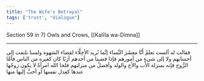 ```yaml
---
title: "The Wife's Betrayal"
tags: ['trust', "dialogue"]
---
```


 Section 59 in 7) Owls and Crows, [[Kalīla wa-Dimna]]

---
فقالت له ألست تعلمُ أَنَّا  معشَرَ النِّساء  إنَّما نُريد الأخِلَّاء لقضاء الشهوة ولسنا نلتفت إلى أحسابهم ولا إلى شيءٍ من أمورهم فإذا قضينا من أحدهم أرَبًا كان كغيره من الناس فأمَّا الزَّوج فإنه بمنزلة الأب والأخ والولد وأفضلُ من منزلتهم فلحا الله امرأةً لا يكون زوجُها عندها كعِدل نفسها أو أحبَّ إليها منها
